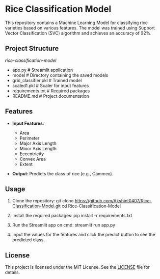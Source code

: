 # Rice Classification Model

This repository contains a Machine Learning Model for classifying rice varieties based on various features. The model was trained using Support Vector Classification (SVC) algorithm and achieves an accuracy of 92%.

## Project Structure
 *rice-classification-model*
 - app.py                # Streamlit application
 - model                 # Directory containing the saved models
 - grid_classifier.pkl  # Trained model
 - scaled1.pkl          # Scaler for input features
 - requirements.txt      # Required packages
 - README.md             # Project documentation


## Features

- **Input Features**: 
  - Area
  - Perimeter
  - Major Axis Length
  - Minor Axis Length
  - Eccentricity
  - Convex Area
  - Extent

- **Output**: Predicts the class of rice (e.g., Cammeo).

## Usage

1. Clone the repository:
git clone https://github.com/Akshint0407/Rice-Classification-Model.git
cd Rice-Classification-Model


2. Install the required packages:
pip install -r requirements.txt

3. Run the Streamlit app on cmd:
streamlit run app.py


4. Input the values for the features and click the predict button to see the predicted class.

## License

This project is licensed under the MIT License. See the [LICENSE](LICENSE) file for details.
